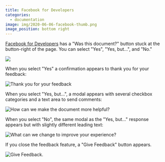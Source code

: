 ```yaml
---
title: Facebook for Developers
categories:
  - documentation
image: img/2020-06-06-facebook-thumb.png
image_position: bottom right
---
```


[Facebook for Developers](https://developers.facebook.com/docs/app-events/) has a "Was this document?" button stuck at the button-right of the page. You can select "Yes", "Yes, but...", and "No."

![](/feedback-library/img/2020-06-06-facebook.png)

When you select "Yes" a confirmation appears to thank you for your feedback:

![Thank you for your feedback](/feedback-library/img/2020-06-06-facebook-2.png)

When you select "Yes, but...", a modal appears with several checkbox categories and a text area to send comments:

![How can we make the document more helpful?](/feedback-library/img/2020-06-06-facebook-3.png)

When you select "No", the same modal as the "Yes, but..." response appears but with slightly different leading text:

![What can we change to improve your experience?](/feedback-library/img/2020-06-06-facebook-4.png)

If you close the feedback feature, a "Give Feedback" button appears.

![Give Feedback.](/feedback-library/img/2020-06-06-facebook-5.png)
